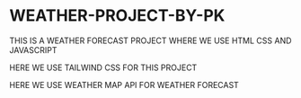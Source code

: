 # WEATHER-PROJECT-BY-PK

THIS IS A WEATHER FORECAST PROJECT WHERE WE USE HTML CSS AND JAVASCRIPT 

HERE WE USE TAILWIND CSS FOR THIS PROJECT  


HERE WE USE WEATHER MAP API FOR WEATHER FORECAST
